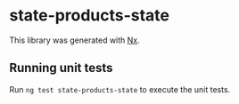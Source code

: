 # state-products-state

This library was generated with [Nx](https://nx.dev).

## Running unit tests

Run `ng test state-products-state` to execute the unit tests.
